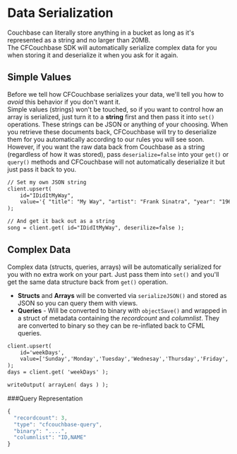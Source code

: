 # Data Serialization

Couchbase can literally store anything in a bucket as long as it's represented as a string and no larger than 20MB.  
The CFCouchbase SDK will automatically serialize complex data for you when storing it and deserialize it when you ask for it again.  

## Simple Values 

Before we tell how CFCouchbase serializes your data, we'll tell you how to *avoid* this behavior if you don't want it.  
Simple values (strings) won't be touched, so if you want to control how an array is serialized, just turn it to a **string** first and then pass it into `set()` operations.  These strings can be JSON or anything of your choosing.  When you retrieve these documents back, CFCouchbase will try to deserialize them for you automatically according to our rules you will see soon.  However, if you want the raw data back from Couchbase as a string (regardless of how it was stored),  pass `deserialize=false` into your `get()` or `query()` methods and CFCouchbase will not automatically deserialize it but just pass it back to you.

```coldfusion
// Set my own JSON string
client.upsert( 
    id="IDidItMyWay", 
    value='{ "title": "My Way", "artist": "Frank Sinatra", "year": "1969"}'
);

// And get it back out as a string
song = client.get( id="IDidItMyWay", deserilize=false );
```

## Complex Data

Complex data (structs, queries, arrays) will be automatically serialized for you with no extra work on your part.  Just pass them into `set()` and you'll get the same data structure back from `get()` operation.

* **Structs** and **Arrays** will be converted via `serializeJSON()` and stored as JSON so you can query them with views.
* **Queries** - Will be converted to binary with `objectSave()` and wrapped in a struct of metadata containing the *recordcount* and *columnlist*. They are converted to binary so they can be re-inflated back to CFML queries.

```coldfusion
client.upsert( 
    id='weekDays', 
    value=['Sunday','Monday','Tuesday','Wednesay','Thursday','Friday','Saturday']
);
days = client.get( 'weekDays' );

writeOutput( arrayLen( days ) );
```

###Query Representation

```javascript
{
  "recordcount": 3,
  "type": "cfcouchbase-query",
  "binary": "....",
  "columnlist": "ID,NAME"
}
```